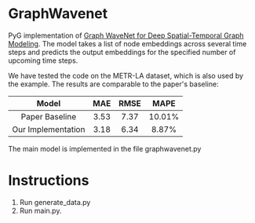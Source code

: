 # GraphWavenet
PyG implementation of [Graph WaveNet for Deep Spatial-Temporal Graph Modeling](https://arxiv.org/pdf/1906.00121.pdf). The model takes a list of node embeddings across several time steps and predicts the output embeddings for the specified number of upcoming time steps.

We have tested the code on the METR-LA dataset, which is also used by the example. The results are comparable to the paper's baseline:

| Model | MAE    | RMSE    | MAPE   |
| :---:   | :---: | :---: | :---: |
| Paper Baseline | 3.53   | 7.37   | 10.01%  |
| Our Implementation | 3.18   | 6.34   | 8.87%  |

The main model is implemented in the file graphwavenet.py
  
# Instructions
1. Run generate_data.py
2. Run main.py. 



  
